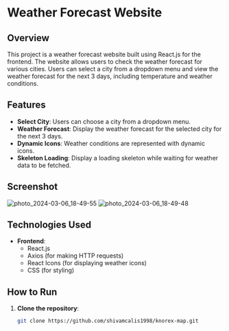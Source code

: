 # Weather Forecast Website

## Overview

This project is a weather forecast website built using React.js for the frontend. The website allows users to check the weather forecast for various cities. Users can select a city from a dropdown menu and view the weather forecast for the next 3 days, including temperature and weather conditions.

## Features

- **Select City**: Users can choose a city from a dropdown menu.
- **Weather Forecast**: Display the weather forecast for the selected city for the next 3 days.
- **Dynamic Icons**: Weather conditions are represented with dynamic icons.
- **Skeleton Loading**: Display a loading skeleton while waiting for weather data to be fetched.

## Screenshot
![photo_2024-03-06_18-49-55](https://github.com/shivamcalis1998/knorex-map/assets/114653221/6e2dcbd1-cde1-4c1d-ae9e-87889ccc2aae)
![photo_2024-03-06_18-49-48](https://github.com/shivamcalis1998/knorex-map/assets/114653221/a03e4a85-1070-4d04-804f-8e9a7fee2be7)


## Technologies Used

- **Frontend**:
  - React.js
  - Axios (for making HTTP requests)
  - React Icons (for displaying weather icons)
  - CSS (for styling)

## How to Run

1. **Clone the repository**:
   ```bash
   git clone https://github.com/shivamcalis1998/knorex-map.git
